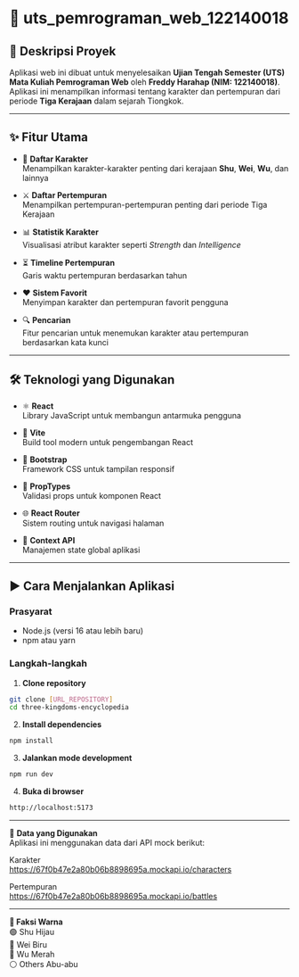# 🏹 uts_pemrograman_web_122140018

## 📘 Deskripsi Proyek
Aplikasi web ini dibuat untuk menyelesaikan **Ujian Tengah Semester (UTS) Mata Kuliah Pemrograman Web** oleh **Freddy Harahap (NIM: 122140018)**.  
Aplikasi ini menampilkan informasi tentang karakter dan pertempuran dari periode **Tiga Kerajaan** dalam sejarah Tiongkok.

---

## ✨ Fitur Utama

- 📜 **Daftar Karakter**  
  Menampilkan karakter-karakter penting dari kerajaan **Shu**, **Wei**, **Wu**, dan lainnya  

- ⚔️ **Daftar Pertempuran**  
  Menampilkan pertempuran-pertempuran penting dari periode Tiga Kerajaan  

- 📊 **Statistik Karakter**  
  Visualisasi atribut karakter seperti *Strength* dan *Intelligence*  

- ⏳ **Timeline Pertempuran**  
  Garis waktu pertempuran berdasarkan tahun  

- ❤️ **Sistem Favorit**  
  Menyimpan karakter dan pertempuran favorit pengguna  

- 🔍 **Pencarian**  
  Fitur pencarian untuk menemukan karakter atau pertempuran berdasarkan kata kunci

---

## 🛠️ Teknologi yang Digunakan

- ⚛️ **React**  
  Library JavaScript untuk membangun antarmuka pengguna  

- 🚀 **Vite**  
  Build tool modern untuk pengembangan React  

- 🎨 **Bootstrap**  
  Framework CSS untuk tampilan responsif  

- 📝 **PropTypes**  
  Validasi props untuk komponen React  

- 🌐 **React Router**  
  Sistem routing untuk navigasi halaman  

- 💾 **Context API**  
  Manajemen state global aplikasi

---

## ▶️ Cara Menjalankan Aplikasi

### Prasyarat

- Node.js (versi 16 atau lebih baru)
- npm atau yarn

### Langkah-langkah

1. **Clone repository**

```bash
git clone [URL_REPOSITORY]
cd three-kingdoms-encyclopedia
```

2. **Install dependencies**
```bash
npm install
```
3. **Jalankan mode development**  
```bash
npm run dev
```
4. **Buka di browser**  
```bash
http://localhost:5173
```
---
📂 **Data yang Digunakan**  
Aplikasi ini menggunakan data dari API mock berikut:  
  
Karakter  
https://67f0b47e2a80b06b8898695a.mockapi.io/characters  
  
Pertempuran  
https://67f0b47e2a80b06b8898695a.mockapi.io/battles  

---

**🎨 Faksi Warna**   
🟢 Shu	Hijau  
🔵 Wei	Biru  
🔴 Wu	Merah  
⚪ Others	Abu-abu  
  
